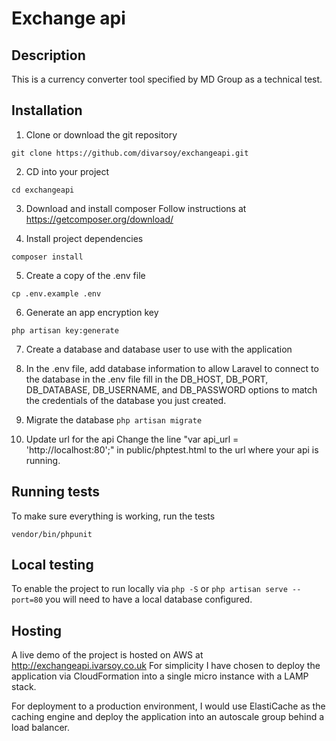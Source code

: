 # Exchange api

## Description
This is a currency converter tool specified by MD Group as a technical test.

## Installation
1. Clone or download the git repository

`git clone https://github.com/divarsoy/exchangeapi.git` 

2. CD into your project

`cd exchangeapi`

3. Download and install composer
Follow instructions at https://getcomposer.org/download/

4. Install project dependencies
 
`composer install`

5. Create a copy of the .env file

`cp .env.example .env`

6. Generate an app encryption key

`php artisan key:generate`

7. Create a database and database user to use with the application

8. In the .env file, add database information to allow Laravel to connect to the database
in the .env file fill in the DB_HOST, DB_PORT, DB_DATABASE, DB_USERNAME, and DB_PASSWORD options to match the credentials of the database you just created.

9. Migrate the database
`php artisan migrate`

10. Update url for the api
Change the line "var api_url = 'http://localhost:80';" in public/phptest.html to the url where your api is running.

## Running tests
To make sure everything is working, run the tests

`vendor/bin/phpunit`

## Local testing
To enable the project to run locally via `php -S` or `php artisan serve --port=80` you will need to have a local database configured. 

## Hosting
A live demo of the project is hosted on AWS at http://exchangeapi.ivarsoy.co.uk For simplicity I have chosen to deploy the application via CloudFormation into a single micro instance with a LAMP stack. 

For deployment to a production environment, I would use ElastiCache as the caching engine and deploy the application into an autoscale group behind a load balancer.

